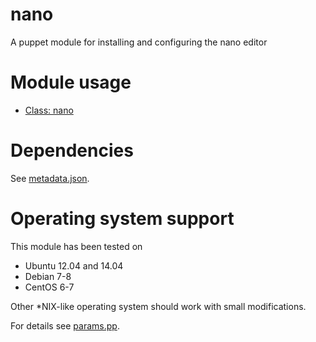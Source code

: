 nano
====

A puppet module for installing and configuring the nano editor

# Module usage

* [Class: nano](manifests/init.pp)

# Dependencies

See [metadata.json](metadata.json).

# Operating system support

This module has been tested on

* Ubuntu 12.04 and 14.04
* Debian 7-8
* CentOS 6-7

Other *NIX-like operating system should work with small modifications.

For details see [params.pp](manifests/params.pp).

